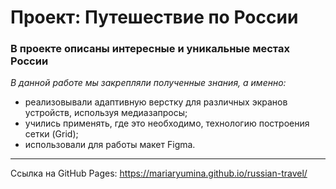 # Проект: Путешествие по России

### В проекте описаны интересные и уникальные местах России

*В данной работе мы закрепляли полученные знания, а именно:*

* реализовывали адаптивную верстку для различных экранов устройств, используя медиазапросы;
* учились применять, где это необходимо, технологию построения сетки (Grid);
* использовали для работы макет Figma.

---

Ссылка на GitHub Pages: https://mariaryumina.github.io/russian-travel/